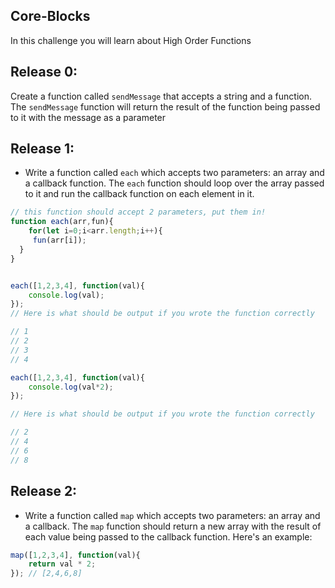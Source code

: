 ## Core-Blocks

In this challenge you will learn about High Order Functions

## Release 0:

Create a function called `sendMessage` that accepts a string and a function. The `sendMessage` function will return the result of the function being passed to it with the message as a parameter

## Release 1:

- Write a function called `each` which accepts two parameters: an array and a callback function. The `each` function should loop over the array passed to it and run the callback function on each element in it.
```js
// this function should accept 2 parameters, put them in!
function each(arr,fun){
    for(let i=0;i<arr.length;i++){
     fun(arr[i]);
  }
}


each([1,2,3,4], function(val){
    console.log(val);
});
// Here is what should be output if you wrote the function correctly

// 1
// 2
// 3
// 4

each([1,2,3,4], function(val){
    console.log(val*2);
});

// Here is what should be output if you wrote the function correctly

// 2
// 4
// 6
// 8
```

## Release 2:

- Write a function called `map` which accepts two parameters: an array and a callback. The `map` function should return a new array with the result of each value being passed to the callback function. Here's an example:
```js
map([1,2,3,4], function(val){
    return val * 2;
}); // [2,4,6,8]
```
